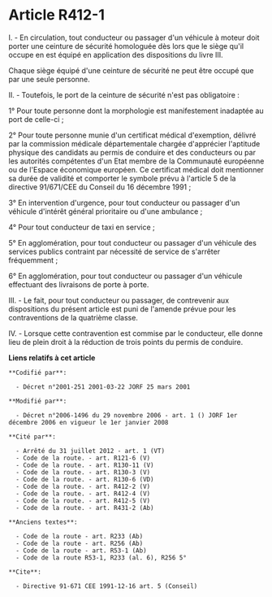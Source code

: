 # Article R412-1

I. - En circulation, tout conducteur ou passager d'un véhicule à moteur doit porter une ceinture de sécurité homologuée dès
lors que le siège qu'il occupe en est équipé en application des dispositions du livre III.

Chaque siège équipé d'une ceinture de sécurité ne peut être occupé que par une seule personne.

II. - Toutefois, le port de la ceinture de sécurité n'est pas obligatoire :

1° Pour toute personne dont la morphologie est manifestement inadaptée au port de celle-ci ;

2° Pour toute personne munie d'un certificat médical d'exemption, délivré par la commission médicale départementale chargée
d'apprécier l'aptitude physique des candidats au permis de conduire et des conducteurs ou par les autorités compétentes d'un
Etat membre de la Communauté européenne ou de l'Espace économique européen. Ce certificat médical doit mentionner sa durée de
validité et comporter le symbole prévu à l'article 5 de la directive 91/671/CEE du Conseil du 16 décembre 1991 ;

3° En intervention d'urgence, pour tout conducteur ou passager d'un véhicule d'intérêt général prioritaire ou d'une
ambulance ;

4° Pour tout conducteur de taxi en service ;

5° En agglomération, pour tout conducteur ou passager d'un véhicule des services publics contraint par nécessité de service
de s'arrêter fréquemment ;

6° En agglomération, pour tout conducteur ou passager d'un véhicule effectuant des livraisons de porte à porte.

III. - Le fait, pour tout conducteur ou passager, de contrevenir aux dispositions du présent article est puni de l'amende
prévue pour les contraventions de la quatrième classe.

IV. - Lorsque cette contravention est commise par le conducteur, elle donne lieu de plein droit à la réduction de trois
points du permis de conduire.

**Liens relatifs à cet article**

	**Codifié par**:

	  - Décret n°2001-251 2001-03-22 JORF 25 mars 2001

	**Modifié par**:

	  - Décret n°2006-1496 du 29 novembre 2006 - art. 1 () JORF 1er décembre 2006 en vigueur le 1er janvier 2008

	**Cité par**:

	  - Arrêté du 31 juillet 2012 - art. 1 (VT)
	  - Code de la route. - art. R121-6 (V)
	  - Code de la route. - art. R130-11 (V)
	  - Code de la route. - art. R130-3 (V)
	  - Code de la route. - art. R130-6 (VD)
	  - Code de la route. - art. R412-2 (V)
	  - Code de la route. - art. R412-4 (V)
	  - Code de la route. - art. R412-5 (V)
	  - Code de la route. - art. R431-2 (Ab)

	**Anciens textes**:

	  - Code de la route - art. R233 (Ab)
	  - Code de la route - art. R256 (Ab)
	  - Code de la route - art. R53-1 (Ab)
	  - Code de la route R53-1, R233 (al. 6), R256 5°

	**Cite**:

	  - Directive 91-671 CEE 1991-12-16 art. 5 (Conseil)

